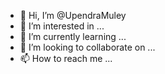 - 👋 Hi, I’m @UpendraMuley
- 👀 I’m interested in ...
- 🌱 I’m currently learning ...
- 💞️ I’m looking to collaborate on ...
- 📫 How to reach me ...

<!---
UpendraMuley/UpendraMuley is a ✨ special ✨ repository because its `README.md` (this file) appears on your GitHub profile.
You can click the Preview link to take a look at your changes.
--->
